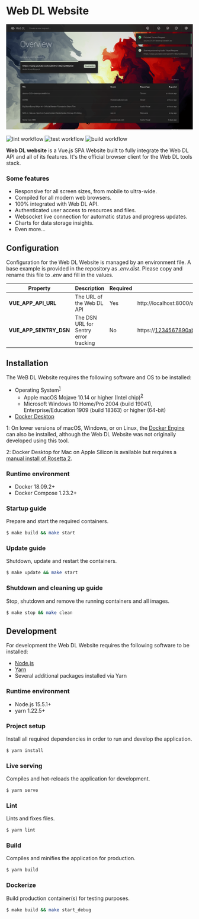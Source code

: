 # Web DL Website
![Web DL website overview page](.github/assets/overview.png)

![lint workflow](https://github.com/web-dl-tools/website/actions/workflows/lint.yml/badge.svg)
![test workflow](https://github.com/web-dl-tools/website/actions/workflows/test.yml/badge.svg)
![build workflow](https://github.com/web-dl-tools/website/actions/workflows/build.yml/badge.svg)

**Web DL website** is a Vue.js SPA Website built to fully integrate the Web DL API and all of its features. 
It's the official browser client for the Web DL tools stack.

### Some features
* Responsive for all screen sizes, from mobile to ultra-wide.
* Compiled for all modern web browsers.
* 100% integrated with Web DL API.
* Authenticated user access to resources and files.
* Websocket live connection for automatic status and progress updates.
* Charts for data storage insights.
* Even more...

## Configuration
Configuration for the Web DL Website is managed by an environment file. A base example is provided in the
repository as _.env.dist_. Please copy and rename this file to _.env_ and fill in the values.

| Property               | Description                           | Required | Example                                               |
|------------------------|---------------------------------------|----------|-------------------------------------------------------|
| **VUE_APP_API_URL**    | The URL of the Web DL API             | Yes      | http://localhost:8000/api/                            |
| **VUE_APP_SENTRY_DSN** | The DSN URL for Sentry error tracking | No       | https://1234567890abcdef@12345.ingest.sentry.io/67890 |

## Installation
The WeB DL Website requires the following software and OS to be installed:

- Operating System<sup>[1](#lower_os_versions)</sup>
  - Apple macOS Mojave 10.14 or higher (Intel chip)<sup>[2](#apple_silicon)</sup>
  - Microsoft Windows 10 Home/Pro 2004 (build 19041), Enterprise/Education 1909 (build 18363) or higher (64-bit)
- [Docker Desktop](https://www.docker.com/products/docker-desktop) 

<a name="lower_os_versions">1</a>: On lower versions of macOS, Windows, or on Linux, the 
[Docker Engine](https://hub.docker.com/search?offering=community&operating_system=linux&q=&type=edition)
can also be installed, although the Web DL Website was not originally developed using this tool.

<a name="apple_silicon">2</a>: Docker Desktop for Mac on Apple Silicon is available but requires a 
[manual install of Rosetta 2](https://docs.docker.com/docker-for-mac/apple-silicon/#system-requirements).

### Runtime environment
- Docker 18.09.2+
- Docker Compose 1.23.2+

### Startup guide
Prepare and start the required containers.
``` bash
$ make build && make start
```

### Update guide
Shutdown, update and restart the containers.
``` bash
$ make update && make start
```

### Shutdown and cleaning up guide
Stop, shutdown and remove the running containers and all images.
``` bash
$ make stop && make clean
```

## Development
For development the Web DL Website requires the following software to be installed:
- [Node.js](https://nodejs.org/en)
- [Yarn](https://classic.yarnpkg.com/en/docs/install/#mac-stable)
- Several additional packages installed via Yarn

### Runtime environment
- Node.js 15.5.1+
- yarn 1.22.5+

### Project setup
Install all required dependencies in order to run and develop the application.
``` bash
$ yarn install
```

### Live serving
Compiles and hot-reloads the application for development.
``` bash
$ yarn serve
```

### Lint
Lints and fixes files.
``` bash
$ yarn lint
```

### Build
Compiles and minifies the application for production.
``` bash
$ yarn build
```

### Dockerize
Build production container(s) for testing purposes.
``` bash
$ make build && make start_debug
```
